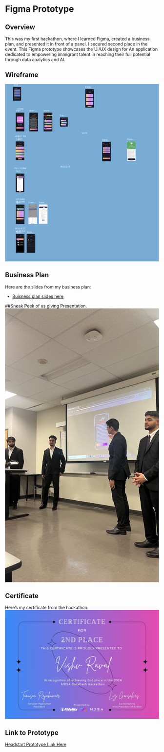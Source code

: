 # Figma Prototype

## Overview
This was my first hackathon, where I learned Figma, created a business plan, and presented it in front of a panel. I secured second place in the event. This Figma prototype showcases the UI/UX design for An application dedicated to empowering immigrant talent in reaching their full potential through data analytics and AI.

## Wireframe
![Wireframe](WireFrame.png) 

## Business Plan
Here are the slides from my business plan:
- [Buisness plan slides here ](https://www.canva.com/design/DAF_f2maLeg/EtrGX4N8Hxt7ScsA8f8wgA/view?utm_content=DAF_f2maLeg&utm_campaign=designshare&utm_medium=link2&utm_source=uniquelinks&utlId=h5cbc0ab415)

##Sneak Peek of us giving Presentation.
![presentation](presentation.jpg) 

## Certificate
Here’s my certificate from the hackathon:
![Hackathon Certificate](Certificate.jpeg)  

## Link to Prototype
[Headstart Prototype Link Here](https://www.figma.com/proto/cr9EGc3cyrNPc7galadGhD/Headstart-(Copy)?node-id=592-624&t=sgw1fwNVD8OLQb5U-1)

